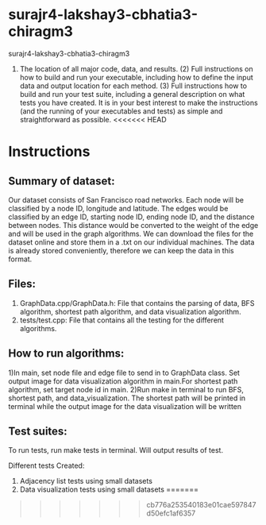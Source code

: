 # surajr4-lakshay3-cbhatia3-chiragm3
surajr4-lakshay3-cbhatia3-chiragm3

1) The location of all major code, data, and results. (2) Full instructions on how to build and run your executable, including how to define the input data and output location for each method. (3) Full instructions how to build and run your test suite, including a general description on what tests you have created. It is in your best interest to make the instructions (and the running of your executables and tests) as simple and straightforward as possible.
<<<<<<< HEAD

Instructions
======================
Summary of dataset: 
------------------


<p>Our dataset consists of San Francisco road networks. Each node will be classified by a node ID, longitude and latitude. The edges would be classified by an edge ID, starting node ID, ending node ID, and the distance between nodes. This distance would be converted to the weight of the edge and will be used in the graph algorithms. 
We can download the files for the dataset online and store them in a .txt on our individual machines. The data is already stored conveniently, therefore we can keep the data in this format. <p>


Files: 
------------------

1) GraphData.cpp/GraphData.h: File that contains the parsing of data, BFS algorithm, shortest path algorithm, and data visualization algorithm.
2) tests/test.cpp: File that contains all the testing for the different algorithms.

How to run algorithms:
----------------------
1)In main, set node file and edge file to send in to GraphData class. Set output image for data visualization algorithm in main.For shortest path algorithm, set target node id in main.
2)Run make in terminal to run BFS, shortest path, and data_visualization. The shortest path will be printed in terminal while the output image for the data visualization will be written


Test suites:
-------------


To run tests, run make tests in terminal. Will output results of test. 

Different tests Created:
1) Adjacency list tests using small datasets
2) Data visualization tests using small datasets
=======
>>>>>>> cb776a253540183e01cae597847d50efc1af6357
